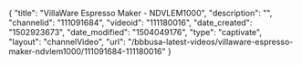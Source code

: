 {
    "title": "VillaWare Espresso Maker - NDVLEM1000",
    "description": "",
    "channelid": "111091684",
    "videoid": "111180016",
    "date_created": "1502923673",
    "date_modified": "1504049176",
    "type": "captivate",
    "layout": "channelVideo",
    "url": "\/bbbusa-latest-videos\/villaware-espresso-maker-ndvlem1000\/111091684-111180016"
}